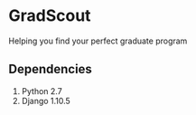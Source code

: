 # GradScout
Helping you find your perfect graduate program

## Dependencies
1. Python 2.7
2. Django 1.10.5
